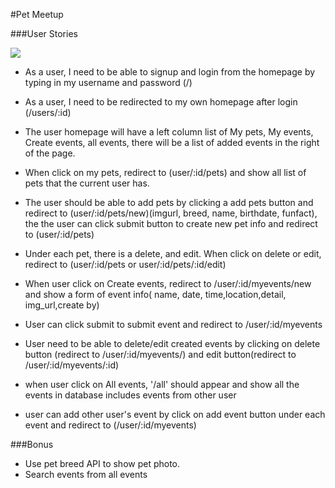 #Pet Meetup

###User Stories

![](GA_Project2_ERD.png)

* As a user, I need to be able to signup and login from the homepage by typing in my username and password (/)
* As a user, I need to be redirected to my own homepage after login (/users/:id)
* The user homepage will have a left column list of My pets, My events, Create events, all events, there will be a list of added events in the right of the page.
* When click on my pets, redirect to (user/:id/pets) and show all list of pets that the current user has.
* The user should be able to add pets by clicking a add pets button and redirect to (user/:id/pets/new)(imgurl, breed, name, birthdate, funfact), the the user can click submit button to create new pet info and redirect to (user/:id/pets)
* Under each pet, there is a delete, and edit. When click on delete or edit, redirect to (user/:id/pets or user/:id/pets/:id/edit)

* When user click on Create events, redirect to /user/:id/myevents/new and show a form of event info( name, date, time,location,detail, img_url,create by)
* User can click submit to submit event and redirect to /user/:id/myevents
* User need to be able to delete/edit created events by clicking on delete button (redirect to /user/:id/myevents/) and edit button(redirect to /user/:id/myevents/:id)

* when user click on All events, '/all' should appear and show all the events in database includes events from other user
* user can add other user's event by click on add event button under each event and redirect to (/user/:id/myevents)



###Bonus

* Use pet breed API to show pet photo.
* Search events from all events
